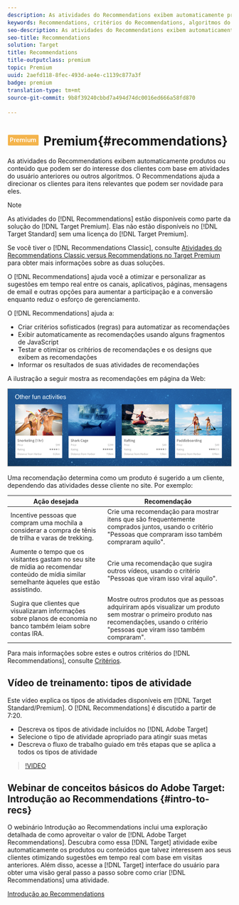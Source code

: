```yaml
---
description: As atividades do Recommendations exibem automaticamente produtos ou conteúdo que podem ser do interesse dos clientes com base em atividades do usuário anteriores ou outros algoritmos. O Recommendations ajuda a direcionar os clientes para itens relevantes que podem ser novidade para eles.
keywords: Recommendations, critérios do Recommendations, algoritmos do recommendations, atividade do recommendations, critérios, direcionamento do recommendations
seo-description: As atividades do Recommendations exibem automaticamente produtos ou conteúdo que podem ser do interesse dos clientes com base em atividades do usuário anteriores ou outros algoritmos. O Recommendations ajuda a direcionar os clientes para itens relevantes que podem ser novidade para eles.
seo-title: Recommendations
solution: Target
title: Recommendations
title-outputclass: premium
topic: Premium
uuid: 2aefd118-8fec-493d-ae4e-c1139c877a3f
badge: premium
translation-type: tm+mt
source-git-commit: 9b8f39240cbbd7a494d74dc0016ed666a58fd870

---
```



# ![Recommendations ](/help/assets/premium.png)Premium{#recommendations}

As atividades do Recommendations exibem automaticamente produtos ou conteúdo que podem ser do interesse dos clientes com base em atividades do usuário anteriores ou outros algoritmos. O Recommendations ajuda a direcionar os clientes para itens relevantes que podem ser novidade para eles.

>[!NOTE]
>
>As atividades do [!DNL Recommendations] estão disponíveis como parte da solução do [!DNL Target Premium]. Elas não estão disponíveis no [!DNL Target Standard] sem uma licença do [!DNL Target Premium].
>
>Se você tiver o [!DNL Recommendations Classic], consulte [Atividades do Recommendations Classic versus Recommendations no Target Premium](../c-recommendations/c-recommendations-faq/recommendations-classic-versus-recommendations-activities-target-premium.md#concept_A80223EF66634EA380580C2823A581C5) para obter mais informações sobre as duas soluções.

O [!DNL Recommendations] ajuda você a otimizar e personalizar as sugestões em tempo real entre os canais, aplicativos, páginas, mensagens de email e outras opções para aumentar a participação e a conversão enquanto reduz o esforço de gerenciamento.

O [!DNL Recommendations] ajuda a:

* Criar critérios sofisticados (regras) para automatizar as recomendações
* Exibir automaticamente as recomendações usando alguns fragmentos de JavaScript
* Testar e otimizar os critérios de recomendações e os designs que exibem as recomendações
* Informar os resultados de suas atividades de recomendações

A ilustração a seguir mostra as recomendações em página da Web:

![](assets/velocity_example.png)

Uma recomendação determina como um produto é sugerido a um cliente, dependendo das atividades desse cliente no site. Por exemplo:

| Ação desejada | Recomendação |
|--- |--- |
| Incentive pessoas que compram uma mochila a considerar a compra de tênis de trilha e varas de trekking. | Crie uma recomendação para mostrar itens que são frequentemente comprados juntos, usando o critério &quot;Pessoas que compraram isso também compraram aquilo&quot;. |
| Aumente o tempo que os visitantes gastam no seu site de mídia ao recomendar conteúdo de mídia similar semelhante àqueles que estão assistindo. | Crie uma recomendação que sugira outros vídeos, usando o critério &quot;Pessoas que viram isso viral aquilo&quot;. |
| Sugira que clientes que visualizaram informações sobre planos de economia no banco também leiam sobre contas IRA. | Mostre outros produtos que as pessoas adquiriram após visualizar um produto sem mostrar o primeiro produto nas recomendações, usando o critério &quot;pessoas que viram isso também compraram&quot;. |
</table>

Para mais informações sobre estes e outros critérios do [!DNL Recommendations], consulte [Critérios](../c-recommendations/c-algorithms/algorithms.md#concept_4BD01DC437F543C0A13621C93A302750).

## Vídeo de treinamento: tipos de atividade

Este vídeo explica os tipos de atividades disponíveis em [!DNL Target Standard/Premium]. O [!DNL Recommendations] é discutido a partir de 7:20.

* Descreva os tipos de atividade incluídos no [!DNL Adobe Target]
* Selecione o tipo de atividade apropriado para atingir suas metas
* Descreva o fluxo de trabalho guiado em três etapas que se aplica a todos os tipos de atividade

>[!VIDEO](https://video.tv.adobe.com/v/17386)

## Webinar de conceitos básicos do Adobe Target: Introdução ao Recommendations {#intro-to-recs}

O webinário Introdução ao Recommendations inclui uma exploração detalhada de como aproveitar o valor de [!DNL Adobe Target Recommendations]. Descubra como essa [!DNL Target] atividade exibe automaticamente os produtos ou conteúdos que talvez interessem aos seus clientes otimizando sugestões em tempo real com base em visitas anteriores. Além disso, acesse a [!DNL Target] interface do usuário para obter uma visão geral passo a passo sobre como criar [!DNL Recommendations] uma atividade.

[Introdução ao Recommendations](https://forums.adobe.com/external-link.jspa?url=https%3A%2F%2Fadobecustomersuccess.adobeconnect.com%2Fp8gt31drhs3e%2F%3FOWASP_CSRFTOKEN%3D4bd6cac5d0806167ee0a5449ba93d6300548d09c922bcb751c38973897a5703a)